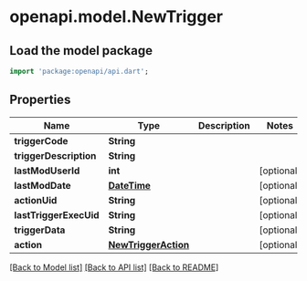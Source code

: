 # openapi.model.NewTrigger

## Load the model package
```dart
import 'package:openapi/api.dart';
```

## Properties
Name | Type | Description | Notes
------------ | ------------- | ------------- | -------------
**triggerCode** | **String** |  | 
**triggerDescription** | **String** |  | 
**lastModUserId** | **int** |  | [optional] 
**lastModDate** | [**DateTime**](DateTime.md) |  | [optional] 
**actionUid** | **String** |  | [optional] 
**lastTriggerExecUid** | **String** |  | [optional] 
**triggerData** | **String** |  | [optional] 
**action** | [**NewTriggerAction**](NewTriggerAction.md) |  | [optional] 

[[Back to Model list]](../README.md#documentation-for-models) [[Back to API list]](../README.md#documentation-for-api-endpoints) [[Back to README]](../README.md)


